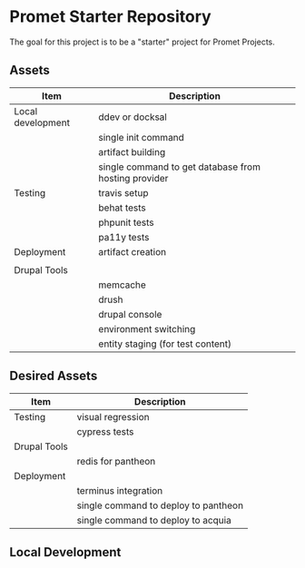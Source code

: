 # Promet Starter Repository

The goal for this project is to be a "starter" project for Promet Projects.

## Assets

| Item | Description |
|-----| ----------- |
| Local development | ddev or docksal     |
|     | single init command |
|     | artifact building |
|    | single command to get database from hosting provider |
| Testing | travis setup |
| | behat tests |
| | phpunit tests |
| | pa11y tests|
| Deployment | artifact creation |
|  | |
| Drupal Tools | |
| | memcache |
| | drush |
| | drupal console |
| | environment switching |
| | entity staging (for test content) |

## Desired Assets

| Item | Description |
|-----| ----------- |
| Testing | visual regression |
| | cypress tests |
| Drupal Tools | |
| | redis for pantheon |
| Deployment |  |
|  | terminus integration |
|  | single command to deploy to pantheon |
|  | single command to deploy to acquia |

## Local Development



